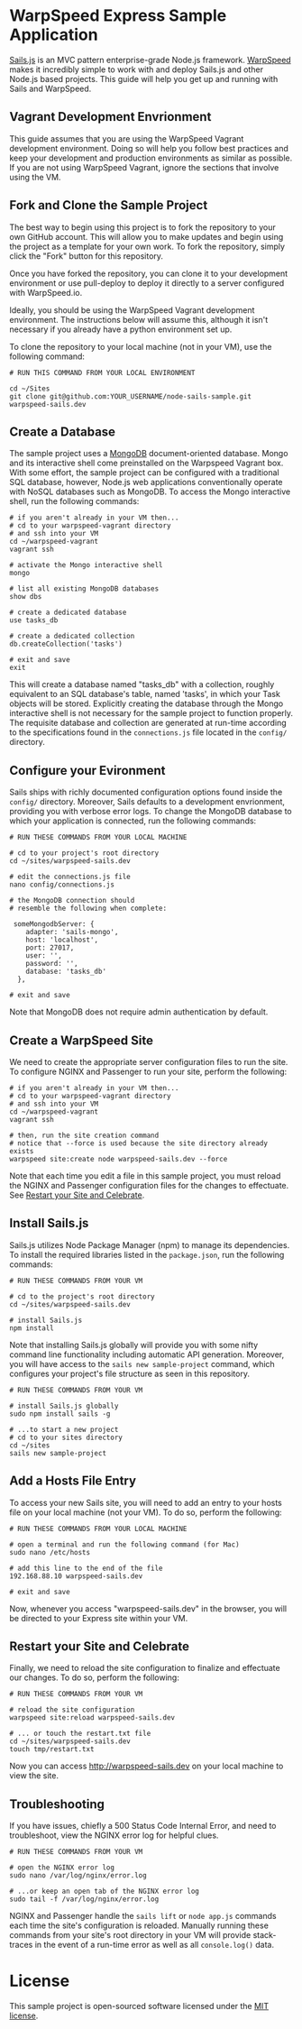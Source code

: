 
# WarpSpeed Express Sample Application
[Sails.js](http://sailsjs.org) is an MVC pattern enterprise-grade Node.js framework. [WarpSpeed](https://warpspeed.io/) makes it incredibly simple to work with and deploy Sails.js and other Node.js based projects. This guide will help you get up and running with Sails and WarpSpeed.

## Vagrant Development Envrionment

This guide assumes that you are using the WarpSpeed Vagrant development environment. Doing so will help you follow best practices and keep your development and production environments as similar as possible. If you are not using WarpSpeed Vagrant, ignore the sections that involve using the VM.

## Fork and Clone the Sample Project
The best way to begin using this project is to fork the repository to your own GitHub account. This will allow you to make updates and begin using the project as a template for your own work. To fork the repository, simply click the "Fork" button for this repository.

Once you have forked the repository, you can clone it to your development environment or use pull-deploy to deploy it directly to a server configured with WarpSpeed.io.

Ideally, you should be using the WarpSpeed Vagrant development environment. The instructions below will assume this, although it isn't necessary if you already have a python environment set up.

To clone the repository to your local machine (not in your VM), use the following command:

```
# RUN THIS COMMAND FROM YOUR LOCAL ENVIRONMENT

cd ~/Sites
git clone git@github.com:YOUR_USERNAME/node-sails-sample.git warpspeed-sails.dev
```

## Create a Database

The sample project uses a [MongoDB](https://www.mongodb.org/) document-oriented database. Mongo and its interactive shell come preinstalled on the Warpspeed Vagrant box. With some effort, the sample project can be configured with a traditional SQL database, however, Node.js web applications conventionally operate with NoSQL databases such as MongoDB. To access the Mongo interactive shell, run the following commands: 

```
# if you aren't already in your VM then...
# cd to your warpspeed-vagrant directory
# and ssh into your VM
cd ~/warpspeed-vagrant
vagrant ssh

# activate the Mongo interactive shell
mongo

# list all existing MongoDB databases
show dbs

# create a dedicated database
use tasks_db

# create a dedicated collection
db.createCollection('tasks')

# exit and save
exit
```

This will create a database named "tasks_db" with a collection, roughly equivalent to an SQL database's table, named 'tasks', in which your Task objects will be stored. Explicitly creating the database through the Mongo interactive shell is not necessary for the sample project to function properly. The requisite database and collection are generated at run-time according to the specifications found in the `connections.js` file located in the `config/` directory.

## Configure your Evironment

Sails ships with richly documented configuration options found inside the `config/` directory. Moreover, Sails defaults to a development envrionment, providing you with verbose error logs. To change the MongoDB database to which your application is connected, run the following commands:

```
# RUN THESE COMMANDS FROM YOUR LOCAL MACHINE
  
# cd to your project's root directory
cd ~/sites/warpspeed-sails.dev

# edit the connections.js file
nano config/connections.js

# the MongoDB connection should
# resemble the following when complete:

 someMongodbServer: {
    adapter: 'sails-mongo',
    host: 'localhost',
    port: 27017,
    user: '',
    password: '',
    database: 'tasks_db'
  },

# exit and save  
```  
Note that MongoDB does not require admin authentication by default.

## Create a WarpSpeed Site

We need to create the appropriate server configuration files to run the site. To configure NGINX and Passenger to run your site, perform the following:

```
# if you aren't already in your VM then...
# cd to your warpspeed-vagrant directory
# and ssh into your VM
cd ~/warpspeed-vagrant
vagrant ssh

# then, run the site creation command
# notice that --force is used because the site directory already exists
warpspeed site:create node warpspeed-sails.dev --force
```
Note that each time you edit a file in this sample project, you must reload the NGINX and Passenger configuration files for the changes to effectuate. See [Restart your Site and Celebrate](#site_reload).

## Install Sails.js

Sails.js utilizes Node Package Manager (npm) to manage its dependencies. To install the required libraries listed in the `package.json`, run the following commands: 

```
# RUN THESE COMMANDS FROM YOUR VM

# cd to the project's root directory
cd ~/sites/warpspeed-sails.dev

# install Sails.js
npm install
```

Note that installing Sails.js globally will provide you with some nifty command line functionality including automatic API generation. Moreover, you will have access to the `sails new sample-project` command, which configures your project's file structure as seen in this repository.

```
# RUN THESE COMMANDS FROM YOUR VM

# install Sails.js globally
sudo npm install sails -g

# ...to start a new project
# cd to your sites directory
cd ~/sites
sails new sample-project

``` 

## Add a Hosts File Entry

To access your new Sails site, you will need to add an entry to your hosts file on your local machine (not your VM). To do so, perform the following:

```
# RUN THESE COMMANDS FROM YOUR LOCAL MACHINE

# open a terminal and run the following command (for Mac)
sudo nano /etc/hosts

# add this line to the end of the file
192.168.88.10 warpspeed-sails.dev

# exit and save
```

Now, whenever you access "warpspeed-sails.dev" in the browser, you will be directed to your Express site within your VM.

## <a name="site_reload"></a>Restart your Site and Celebrate
Finally, we need to reload the site configuration to finalize and effectuate our changes. To do so, perform the following:

```
# RUN THESE COMMANDS FROM YOUR VM

# reload the site configuration
warpspeed site:reload warpspeed-sails.dev

# ... or touch the restart.txt file
cd ~/sites/warpspeed-sails.dev
touch tmp/restart.txt
```

Now you can access http://warpspeed-sails.dev on your local machine to view the site.

## Troubleshooting

If you have issues, chiefly a 500 Status Code Internal Error, and need to troubleshoot, view the NGINX error log for helpful clues.

```
# RUN THESE COMMANDS FROM YOUR VM

# open the NGINX error log
sudo nano /var/log/nginx/error.log

# ...or keep an open tab of the NGINX error log
sudo tail -f /var/log/nginx/error.log
```

NGINX and Passenger handle the `sails lift` or `node app.js` commands each time the site's configuration is reloaded. Manually running these commands from your site's root directory in your VM will provide stack-traces in the event of a run-time error as well as all `console.log()` data.

# License
This sample project is open-sourced software licensed under the [MIT license](http://opensource.org/licenses/MIT).



